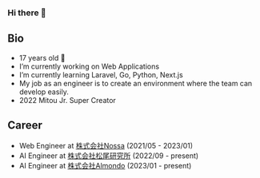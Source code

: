 ### Hi there 👋

## Bio
- 17 years old 🥳
- I’m currently working on Web Applications
- I’m currently learning Laravel, Go, Python, Next.js
- My job as an engineer is to create an environment where the team can develop easily.
- 2022 Mitou Jr. Super Creator

## Career
- Web Engineer at [株式会社Nossa](https://www.nossa.co.jp) (2021/05 - 2023/01)
- AI Engineer at [株式会社松尾研究所](https://matsuo-institute.com) (2022/09 - present)
- AI Engineer at [株式会社Almondo](http://almondotech.com/) (2023/01 - present)
